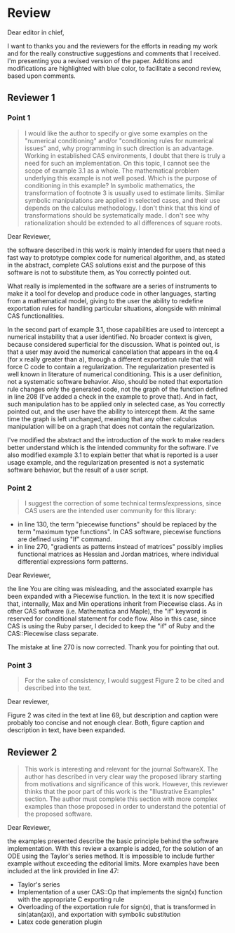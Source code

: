 # Review

Dear editor in chief,

I want to thanks you and the reviewers for the efforts in reading my work and for the really constructive suggestions and comments that I received. I'm presenting you a revised version of the paper. Additions and modifications are highlighted with blue color, to facilitate a second review, based upon comments.

## Reviewer 1

### Point 1

> I would like the author to specify or give some examples on the "numerical conditioning" and/or "conditioning rules for numerical issues" and, why programming in such direction is an advantage. Working in established CAS environments, I doubt that there is truly a need for such an implementation. On this topic, I cannot see the scope of example 3.1 as a whole. The mathematical problem underlying this example is not well posed. Which is the purpose of conditioning in this example? In symbolic mathematics, the transformation of footnote 3 is usually used to estimate limits. Similar symbolic manipulations are applied in selected cases, and their use depends on the calculus methodology. I don't think that this kind of transformations should be systematically made. I don't see why rationalization should be extended to all differences of square roots.

Dear Reviewer,

the software described in this work is mainly intended for users that need a fast way to prototype complex code for numerical algorithm, and, as stated in the abstract, complete CAS solutions exist and the purpose of this software is not to substitute them, as You correctly pointed out.

What really is implemented in the software are a series of instruments to make it a tool for develop and produce code in other languages, starting from a mathematical model, giving to the user the ability to redefine exportation rules for handling particular situations, alongside with minimal CAS functionalities.

In the second part of example 3.1, those capabilities are used to intercept a numerical instability that a user identified. No broader context is given, because considered superficial for the discussion. What is pointed out, is that a user may avoid the numerical cancellation that appears in the eq.4 (for x really greater than a), through a different exportation rule that will force C code to contain a regularization. The regularization presented is well known in literature of numerical conditioning. This is a user definition, not a systematic software behavior. Also, should be noted that exportation rule changes only the generated code, not the graph of the function defined in line 208 (I've added a check in the example to prove that). And in fact, such manipulation has to be applied only in selected case, as You correctly pointed out, and the user have the ability to intercept them. At the same time the graph is left unchanged, meaning that any other calculus manipulation will be on a graph that does not contain the regularization.

I've modified the abstract and the introduction of the work to make readers better understand which is the intended community for the software. I've also modified example 3.1 to explain better that what is reported is a user usage example, and the regularization presented is not a systematic software behavior, but the result of a user script.

### Point 2

> I suggest the correction of some technical terms/expressions, since CAS users are the intended user community for this library:
 * in line 130, the term "piecewise functions" should be replaced by the term "maximum type functions".  In CAS software, piecewise functions are defined using "If" command.
 * in line 270, "gradients as patterns instead of matrices" possibly implies functional matrices as Hessian and Jordan matrices, where individual differential expressions form patterns.

Dear Reviewer,

the line You are citing was misleading, and the associated example has been expanded with a Piecewise function. In the text it is now specified that, internally, Max and Min operations inherit from Piecewise class. As in other CAS software (i.e. Mathematica and Maple), the "if" keyword is reserved for conditional statement for code flow. Also in this case, since CAS is using the Ruby parser, I decided to keep the "if" of Ruby and the CAS::Piecewise class separate.

The mistake at line 270 is now corrected. Thank you for pointing that out.

### Point 3

> For the sake of consistency, I would suggest Figure 2 to be cited and described into the text.

Dear reviewer,

Figure 2 was cited in the text at line 69, but description and caption were probably too concise and not enough clear. Both, figure caption and description in text, have been expanded.

## Reviewer 2

> This work is interesting and relevant for the journal SoftwareX. The author has described in very clear way the proposed library starting from motivations and significance of this work. However, this reviewer thinks that the poor part of this work is the "Illustrative Examples" section. The author must complete this section with more complex examples than those proposed in order to understand the potential of the proposed software.

Dear Reviewer,

the examples presented describe the basic principle behind the software implementation. With this review a example is added, for the solution of an ODE using the Taylor's series method. It is impossible to include further example without exceeding the editorial limits. More examples have been included at the link provided in line 47:
 * Taylor's series
 * Implementation of a user CAS::Op that implements the sign(x) function with the appropriate C exporting rule
 * Overloading of the exportation rule for sign(x), that is transformed in sin(atan(ax)), and exportation with symbolic substitution
 * Latex code generation plugin
